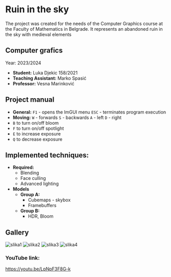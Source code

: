 # Ruin in the sky
The project was created for the needs of the Computer Graphics course at the Faculty of Mathematics in Belgrade.
It represents an abandoned ruin in the sky with medieval elements

## Computer grafics
Year: 2023/2024
+ **Student:** Luka Djekic 158/2021
+ **Teaching Assistant:** Marko Spasić
+ **Professor:** Vesna Marinković

## Project manual
+ **General:**
    `F1` - opens the ImGUI menu
    `ESC` - terminates program execution
+ **Moving:**
    `W` - forwards
    `S` - backwards
    `A` - left
    `D` - right
+ `B` to turn on/off bloom
+ `F` to turn on/off spotlight
+ `E` to increase exposure 
+ `Q` to decrease exposure

## Implemented techniques:
- **Required:**
    - Blending		
    - Face culling              
    - Advanced lighting
- **Models**
    - **Group A:**
       - Cubemaps - skybox	
       - Framebuffers		
     - **Group B:**
       -  HDR, Bloom	

## Gallery

![slika1](https://github.com/lule04/matf-grafika/assets/155033071/95cdeb97-763c-4625-8767-4d8933cc3710)
![slika2](https://github.com/lule04/matf-grafika/assets/155033071/3b06e4cb-97e8-4216-9141-3d92734e98fb)
![slika3](https://github.com/lule04/matf-grafika/assets/155033071/377890bf-1988-4cf2-999e-6afbc0b295f4)
![slika4](https://github.com/lule04/matf-grafika/assets/155033071/4c2f9aed-f3c8-4bcf-a535-1e63ffc1a102)

### YouTube link:
https://youtu.be/LpNpF3F8G-k

